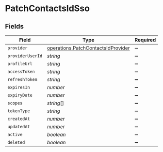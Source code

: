 # PatchContactsIdSso


## Fields

| Field                                                                                    | Type                                                                                     | Required                                                                                 | Description                                                                              |
| ---------------------------------------------------------------------------------------- | ---------------------------------------------------------------------------------------- | ---------------------------------------------------------------------------------------- | ---------------------------------------------------------------------------------------- |
| `provider`                                                                               | [operations.PatchContactsIdProvider](../../models/operations/patchcontactsidprovider.md) | :heavy_minus_sign:                                                                       | N/A                                                                                      |
| `providerUserId`                                                                         | *string*                                                                                 | :heavy_minus_sign:                                                                       | N/A                                                                                      |
| `profileUrl`                                                                             | *string*                                                                                 | :heavy_minus_sign:                                                                       | N/A                                                                                      |
| `accessToken`                                                                            | *string*                                                                                 | :heavy_minus_sign:                                                                       | N/A                                                                                      |
| `refreshToken`                                                                           | *string*                                                                                 | :heavy_minus_sign:                                                                       | N/A                                                                                      |
| `expiresIn`                                                                              | *number*                                                                                 | :heavy_minus_sign:                                                                       | N/A                                                                                      |
| `expiryDate`                                                                             | *number*                                                                                 | :heavy_minus_sign:                                                                       | N/A                                                                                      |
| `scopes`                                                                                 | *string*[]                                                                               | :heavy_minus_sign:                                                                       | N/A                                                                                      |
| `tokenType`                                                                              | *string*                                                                                 | :heavy_minus_sign:                                                                       | N/A                                                                                      |
| `createdAt`                                                                              | *number*                                                                                 | :heavy_minus_sign:                                                                       | N/A                                                                                      |
| `updatedAt`                                                                              | *number*                                                                                 | :heavy_minus_sign:                                                                       | N/A                                                                                      |
| `active`                                                                                 | *boolean*                                                                                | :heavy_minus_sign:                                                                       | N/A                                                                                      |
| `deleted`                                                                                | *boolean*                                                                                | :heavy_minus_sign:                                                                       | N/A                                                                                      |